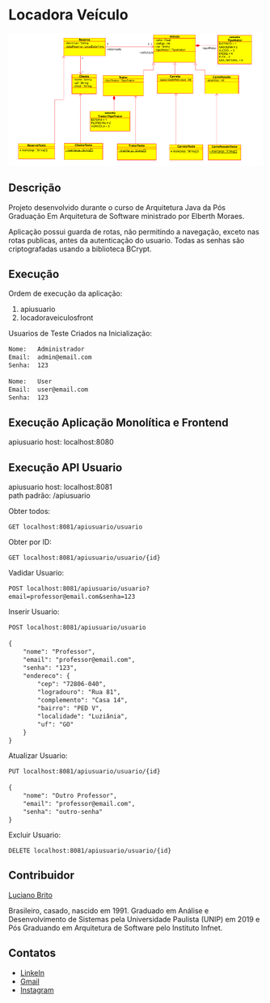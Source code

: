# Locadora Veículo

![](./docs/LocadoraVeiculos.png)

## Descrição

Projeto desenvolvido durante o curso de Arquitetura Java da Pós Graduação Em Arquitetura de Software ministrado por Elberth Moraes.

Aplicação possui guarda de rotas, não permitindo a navegação, exceto nas rotas publicas, antes da autenticação do usuario. Todas as senhas são criptografadas usando a biblioteca BCrypt.


## Execução

Ordem de execução da aplicação:

1. apiusuario
2. locadoraveiculosfront


Usuarios de Teste Criados na Inicialização:

```
Nome:   Administrador
Email:  admin@email.com
Senha:  123
        
Nome:   User
Email:  user@email.com
Senha:  123

```

## Execução Aplicação Monolítica e Frontend

apiusuario host: localhost:8080


## Execução API Usuario

apiusuario host: localhost:8081<br>
path padrão: /apiusuario

Obter todos:
```
GET localhost:8081/apiusuario/usuario 
```

Obter por ID:
```
GET localhost:8081/apiusuario/usuario/{id}
```

Vadidar Usuario:
```
POST localhost:8081/apiusuario/usuario?email=professor@email.com&senha=123 
```

Inserir Usuario:
```
POST localhost:8081/apiusuario/usuario

{
    "nome": "Professor",
    "email": "professor@email.com",
    "senha": "123",
    "endereco": {
        "cep": "72806-040",
        "logradouro": "Rua 81",
        "complemento": "Casa 14",
        "bairro": "PED V",
        "localidade": "Luziânia",
        "uf": "GO"
    }
}

```

Atualizar Usuario:
```
PUT localhost:8081/apiusuario/usuario/{id}

{
    "nome": "Outro Professor",
    "email": "professor@email.com",
    "senha": "outro-senha"
}

```

Excluir Usuario:
```
DELETE localhost:8081/apiusuario/usuario/{id}
```


## Contribuidor

[Luciano Brito](https://github.com/lucianobritodev)

Brasileiro, casado, nascido em 1991. Graduado em Análise e Desenvolvimento de Sistemas pela Universidade Paulista (UNIP) em 2019 e Pós Graduando em Arquitetura de Software pelo Instituto Infnet. 


## Contatos

- [LinkeIn](https://www.linkedin.com/in/luciano-brito-dev)
- [Gmail](mailto:lucianobrito.dev@gmail.com)
- [Instagram](https://www.instagram.com/lucianobrito.dev)

